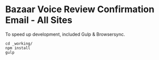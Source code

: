 # Bazaar Voice Review Confirmation Email - All Sites

To speed up development, included Gulp & Browsersync.

```
cd _working/
npm install
gulp
```